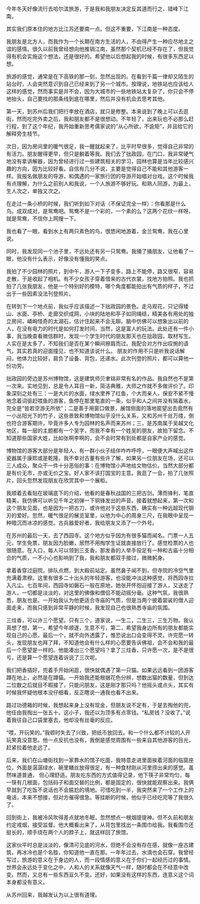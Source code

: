 今年冬天好像流行去哈尔滨旅游，于是我和我朋友决定反其道而行之，错峰下江南。

其实我们原本住的地方比江苏还要南一点。但这不重要，下江南是一种态度。

我朋友是北方人，而我作为一个长期在南方生活的人，不由得产生一种应尽地主之谊的感情。很久以前我曾经想向他推销江南，虽然那个契机已经不存在了，但我觉得有机会实施这个想法，还是很好的。希望他以后想起我的时候，有很多东西足以想。

旅游的感觉，通常是在下高铁的那一刻，忽然出现的。在看到千篇一律却又陌生的站台时，人会突然意识到自己已经来到了另一个城市。按理说，地铁站也应该给人这样的感觉，然而事实是并不会，因为大城市的一些地铁站太复杂了，你只会不停地抬头，自己要找的那条线到底在哪里，然后并没有机会去思考其他。

第一天，到苏州后我们把行李放在酒店，就只是修整。本来说到了晚上可以去逛街，然而吃完外卖之后，我和朋友都不是很想动。不年轻了，出来玩也不必那么赶行程，到了这个年纪，我开始重新思考儒家说的“从心所欲，不逾矩”，并且给它的解释旁生枝节。

次日，因为房间里的暖气很足，我一醒就起来了，比平时早很多，觉得自己非常的有活力。朋友醒得更早，但只是躺着等我。我们去了拙政园，在门口，我非常硬气地没有拿讲解器，因为曾经进行过一些建筑相关的学习，园林也算是当年比较感兴趣的方向，因为比较好看。自信有几分不说，主要是觉得自己不能和其他游客一样。我报名做朋友的导游，和偶遇的一家旅行团的导游开始唱对台戏。这个时候我有点理解，为什么之前别人和我说，一个人旅游不够好玩。和熟人同游，为最上，生人次之，单独又次之。

在走过一条小桥的时候，我们听到如下对话（不保证完全一样）：你看那是什么鸟。成双成对，是鸳鸯吧。鸳鸯不是一个彩的，一个素的么？这两个花纹一样呀。就是鸳鸯，不信你上网搜一下。

我也看了一眼，看到水上有两只素色的鸟，很悠闲地游着，金兰鸳鸯，我在心里说。

同时，我发现同一个池子里，不远处还有另一只鸳鸯。我捅了捅朋友，让他看了一眼，他没有什么表示，好像没有懂我的笑点。

我拍了不少园林的照片，到中午，游人一下子变多，路上不能停，路又很窄，容易走散，于是收起了相机。有不少女孩子穿着借来的古代衣裳，找地方拍照。我也抓拍了几张我朋友，他是一个特别好的模特，哪个角度都能拍出有气质的样子，不过出于一些因素没法刊登照片。

在转到下一个地点前，我似乎应该描述一下拙政园的景色。走马观花，只记得矮山、水面、亭桥、走廊交织成网，小块的陆地和亭子如同绳结，精美各有用处的独立房间，嶙峋怪奇的太湖石，估计住起来不会无聊。脑中仿佛可以想象出以前的人，在没有电力的时代是如何打发时间，当然，这是富人的玩法。此处还有一件小事，我当晚查看微信群时，发现一个学生时代的朋友那天也在拙政园，取材写生。人实在是太多了，不知我们是否在某个瞬间擦肩而过。我配合对方作出叹惋的语气，其实若真的迎面撞见，也不知道该说什么。
朋友的作用不只是听我说话解闷，他体力比较好，肩负了设备、背包，还递水。此次刊登的照片，都可以算他一份功劳。

拙政园的旁边是苏州博物馆，这是建筑师贝聿铭非常有名的作品。我自然也不是第一次来。实地见到，总是令人耳目一新，简洁典雅，大师之作就不多做评价了。印象深刻之处有三：一是大片的水面，绿水里养了红鱼，个大而亲人，保安不紧不慢地念着词驱赶喂鱼的游客，鱼停在那里笔直的一条，似乎和人之间并没有隔着水，完全是“皆若空游无所依”；二是善于用窗口做景，展馆侧面的落地窗望出去竟然有一小丛阳光下的竹子，这些景致和博物馆似乎没什么关系，又和苏州千丝万缕，倒也符合游客期许，毕竟许多人专为园林的名声而来苏州；三，是苏南属于吴越文化地区，每一层的主题都有一个吴字，而我不幸有一个姓吴的朋友，故拍下留念。不知道那些国家大姓，比如张啊李啊的，会不会时常有到处都是自家产业的感觉。

博物馆的游客大部分是年轻人，有一群小伙子结伴咋咋呼呼，一眼便大声喊出这件瓷器属于康熙或是乾隆。我不幸对古董有些许了解，如果另一位朋友在场，还可以三人成众，聚众干一件十分恶俗的事：在博物馆小声地给文物估价。当然大部分都是有价无市，亦或无价之宝。好人家不该打国宝的主意。我逛了一会，拍了几张照片，回头忽然发现朋友在欣赏其中一个展柜。

我顺着去看贴在玻璃底下的介绍，他看的是春秋战国的三把古剑。薄而锋利，笔直精美，我仿佛可以听见千年之初弹一下铜锋发出的声音。接着就想起来，第一次和这个朋友见面，也是因为一把古刀，或许他对于这些东西，确实有一种远超现代钢刃的爱好。忽然，暖气很足的展览室里，以他为中心的周身三尺，在我眼中呈现一种暗沉而冰凉的感觉。古兵器爱好者，我给朋友又添了一个外号。

在苏州的最后一天，去了西园寺。这个地方似乎因为有很多猫而闻名。门票一人五元，学生免票，朋友因为脸嫩，居然不用掏学生证就直接放行了。感觉检票的人也很随意。在入口，每人可以领到三支香，那发香的人举手投足有一种和古庙十分相合的气质，一不小心也影响到了我，我和朋友都双手接过，微微躬身。

拿着香穿过庭院，排队点燃，到大殿前站定。虽然鼻子闻不到，但寺院的冷空气里充满着肃穆。这里有很多二十出头的年轻游客，也没能冲淡这种感觉，将西园寺拉入凡尘。七百年间，西园寺如磐石一般在原地，她张开怀抱迎接了游人，又送走了游人，一切都是淡淡的，对这里的佛像和僧侣不能动摇分毫。这种气氛，我很熟悉，朋友也是。一开始我认为他更适合寺庙的气质，但是当两个披着袈裟的僧人迎面走来，而我只感到非常平静的时候，我发现自己也很熟悉寺庙的氛围。

三炷香，可以许三个愿望。只有三个，道家说，一生二，二生三，三生万物。我认真想了想，第一，希望今年顺遂，生意不亏，第二，希望我身边所有的朋友都能实现自己的心愿，最后一个，就不向外透露了，惟恐说出口会变得不灵。许完愿一转头，发现朋友也拜了拜，不知道他会有什么样的心愿要告诉佛祖，会不会和我的最后一个愿望是一样的。他能凑出三个愿望吗？拿了三炷香，只许愿一次，是不是很亏，还是算一个愿望连着诉说了三次呢。

我们把香插好，兜着手开始闲逛，很快就偶遇了第一只猫。如果远远看到一团游客蹲在地上，必然是在蹲猫。一开始我还能根据花色分辨，想数出猫的数量，但到达二位数之后就目不暇接了，只能问朋友，这是刚才那只吗？他摇头或点头，其实有时候我怀疑他根本没仔细看，反正瞎说一通我也看不出来。

路过功德箱的时候，我想起来身上没有现金，但朋友说不定有，于是去掏他的兜，他任由我掏出一张五十。这小子，我还以为顶多有点零钱。“私房钱？没收了。”说着我往自己口袋里塞去，他却没有丝毫的反应。

“喂，开玩笑的。”我顿时失去了兴致，把纸币放回去。和一个什么都不计较的人开玩笑真没意思。他一点反抗也没有，我倒是感觉周围有一些来自其他游客的目光，赶紧拉着他走远了。

后来，我们在山塘街找到一家靠水的馆子吃面，我特意走进里面挨着河面的临窗座位，外面是潺潺绿水，碗里鳝丝放得很足，有一种食材刚从河里捞出来的感觉。虽然味道普通，  但心理舒适。朋友吃东西的方式值得记录，他下筷子非常均匀，每一筷有几根面，包括码子和面交替的比例，都是固定的，很快就能观察出来。我俩早就到了吃饭不说话也不会尴尬的境地。可惜吃到一半，我突然来了一个工作上的电话，本来不想接，但对方催得很急。等挂断的时候，他似乎已经吃完等了我很久了。

回到街上，我被冷风吹得差点就地冬眠，忽然想点一根烟提提神。但不久前和朋友约定戒烟，接受监督。他大概看出来了，从背包里找出一条围巾给我。我看围巾还挺长的，顺手绕在两个人的脖子上，就这样回了旅馆。

这家伙平时总是淡淡的，像清可见底的河水，但绝不会没有存在感，就像一座古建筑，再冰冷也是个名胜，你知道他一直在那。一年年过去，水滴也会石穿。我曾经写过，旅游的意义在于身边的人，而一段情感的意义在于你们一起经历过的事情。世界会永远处于变化之中，人和人的关系就像天气一样，随时都会在不经意中改变。然而，又总有一些东西亘久不变。还好，如果没有这样的东西，连意义这个词本身都没有意义。

从苏州回来，我越发认为以上很有道理。